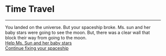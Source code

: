# Time Travel
---
You landed on the universe. But your spaceship broke. Ms. sun and her baby stars were going to see the moon. But, there was a clear wall that block their way from going to the 
moon.  
[Help Ms. Sun and her baby stars](solution-2.md)  
[Continue fixing your spaceship](solution-1.md)  